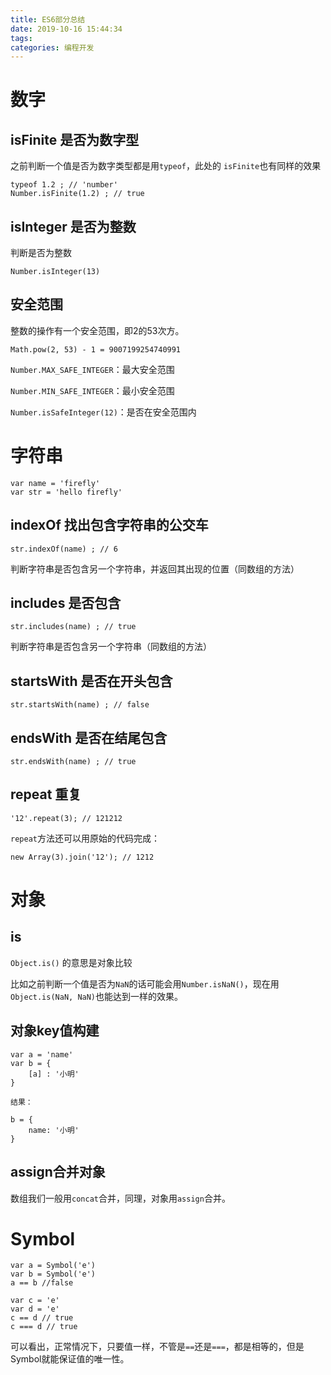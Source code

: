 ```yaml
---
title: ES6部分总结
date: 2019-10-16 15:44:34
tags:
categories: 编程开发
---
```


# 数字

## isFinite 是否为数字型

之前判断一个值是否为数字类型都是用`typeof`，此处的 `isFinite`也有同样的效果

```
typeof 1.2 ; // 'number'
Number.isFinite(1.2) ; // true
```

## isInteger 是否为整数

判断是否为整数

`Number.isInteger(13)`

## 安全范围

整数的操作有一个安全范围，即2的53次方。

`Math.pow(2, 53) - 1 = 9007199254740991`

`Number.MAX_SAFE_INTEGER`：最大安全范围

`Number.MIN_SAFE_INTEGER`：最小安全范围

`Number.isSafeInteger(12)`：是否在安全范围内

# 字符串

```
var name = 'firefly'
var str = 'hello firefly'
```

## indexOf 找出包含字符串的公交车

`str.indexOf(name) ; // 6`

判断字符串是否包含另一个字符串，并返回其出现的位置（同数组的方法）

## includes 是否包含

`str.includes(name) ; // true`

判断字符串是否包含另一个字符串（同数组的方法）

## startsWith 是否在开头包含

`str.startsWith(name) ; // false`

## endsWith 是否在结尾包含

`str.endsWith(name) ; // true`

## repeat 重复

`'12'.repeat(3); // 121212`

`repeat`方法还可以用原始的代码完成：

```
new Array(3).join('12'); // 1212
```

# 对象

## is

`Object.is()` 的意思是对象比较

比如之前判断一个值是否为`NaN`的话可能会用`Number.isNaN()`，现在用`Object.is(NaN, NaN)`也能达到一样的效果。

## 对象key值构建

```
var a = 'name'
var b = {
    [a] : '小明'
}

结果：

b = {
    name: '小明'
}
```

## assign合并对象

数组我们一般用`concat`合并，同理，对象用`assign`合并。

# Symbol

```
var a = Symbol('e')
var b = Symbol('e')
a == b //false

var c = 'e'
var d = 'e'
c == d // true
c === d // true
```

可以看出，正常情况下，只要值一样，不管是`==`还是`===`，都是相等的，但是Symbol就能保证值的唯一性。